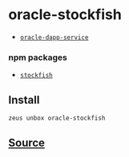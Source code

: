 
oracle-stockfish
====================









* [`oracle-dapp-service`](oracle-dapp-service.md)
### npm packages
* [`stockfish`](http://npmjs.com/package/stockfish)


## Install
```bash
zeus unbox oracle-stockfish
```













## [Source](https://github.com/liquidapps-io/zeus-sdk/tree/master/boxes/groups/oracles/oracle-stockfish)